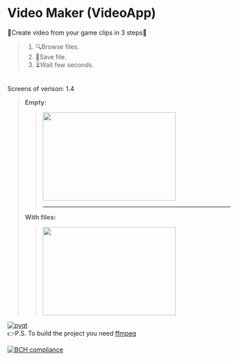 # Video Maker (VideoApp)
💙Create video from your game clips in 3 steps💙
>1. 🔍Browse files.
>2. 💾Save file.
>3. ⏳Wait few seconds.
<br>
Screens of verison: 1.4

>**Empty:**  
>><img src="https://media.discordapp.net/attachments/889867107846750281/904027421144129608/unknown.png" width="300" height="200">
>>
>>----------
>>
>**With files:**  
>><img src="https://media.discordapp.net/attachments/889867107846750281/904027740502622239/unknown.png" width="300" height="200">
[![pyqt](https://img.shields.io/badge/Other%20version%20on-PyQt5-112aa.svg)](https://github.com/KXRXH/VideoMaker)
<br>
👉P.S. To build the project you need [ffmpeg](https://ffmpeg.org/download.html)

[![BCH compliance](https://bettercodehub.com/edge/badge/KXRXH/VideoMaker_Cpp?branch=main)](https://bettercodehub.com/)
